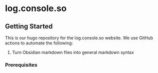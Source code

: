 # log.console.so

## Getting Started

This is our hugo repository for the log.console.so website. We use GitHub actions to automate the following:
1. Turn Obsidian markdown files into general markdown syntax

### Prerequisites
